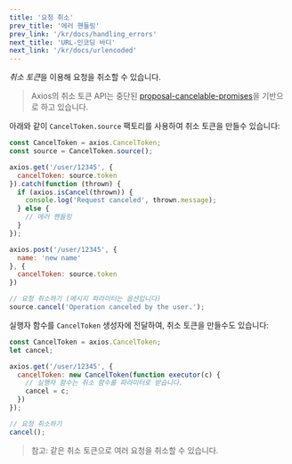 ```yaml
---
title: '요청 취소'
prev_title: '에러 핸들링'
prev_link: '/kr/docs/handling_errors'
next_title: 'URL-인코딩 바디'
next_link: '/kr/docs/urlencoded'
---
```


*취소 토큰*을 이용해 요청을 취소할 수 있습니다.

> Axios의 취소 토큰 API는 중단된 [proposal-cancelable-promises](https://github.com/tc39/proposal-cancelable-promises)을 기반으로 하고 있습니다.

아래와 같이 `CancelToken.source` 팩토리를 사용하여 취소 토큰을 만들수 있습니다:

```js
const CancelToken = axios.CancelToken;
const source = CancelToken.source();

axios.get('/user/12345', {
  cancelToken: source.token
}).catch(function (thrown) {
  if (axios.isCancel(thrown)) {
    console.log('Request canceled', thrown.message);
  } else {
    // 에러 핸들링
  }
});

axios.post('/user/12345', {
  name: 'new name'
}, {
  cancelToken: source.token
})

// 요청 취소하기 (메시지 파라미터는 옵션입니다)
source.cancel('Operation canceled by the user.');
```

실행자 함수를 `CancelToken` 생성자에 전달하여, 취소 토큰을 만들수도 있습니다:

```js
const CancelToken = axios.CancelToken;
let cancel;

axios.get('/user/12345', {
  cancelToken: new CancelToken(function executor(c) {
    // 실행자 함수는 취소 함수를 파라미터로 받습니다.
    cancel = c;
  })
});

// 요청 취소하기
cancel();
```

> 참고: 같은 취소 토큰으로 여러 요청을 취소할 수 있습니다.
